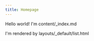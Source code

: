 ```yaml
---
title: Homepage
---
```


Hello world! I'm content/_index.md

I'm rendered by layouts/_default/list.html
